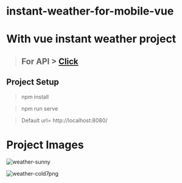 # instant-weather-for-mobile-vue
# With vue instant weather project

> ## For API > <a href="https://openweathermap.org/"> Click </a>

## Project Setup

> npm install

> npm run serve

> Default url= http://localhost:8080/

# Project Images


![weather-sunny](https://user-images.githubusercontent.com/72735616/181076038-8b5071e0-ea23-4ece-a090-db50bb2678c7.png)


![weather-cold7png](https://user-images.githubusercontent.com/72735616/181076068-e8aeea3e-5b75-4d0a-98f8-99c1cc5f09c0.png)
